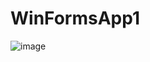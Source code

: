 # WinFormsApp1

![image](https://github.com/user-attachments/assets/3b5e4189-3c25-447d-85e1-6e5fed87e15e)
